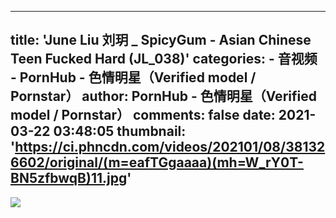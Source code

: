 
---
title: 'June Liu 刘玥 _ SpicyGum - Asian Chinese Teen Fucked Hard (JL_038)'
categories: 
    - 音视频
    - PornHub - 色情明星（Verified model / Pornstar）
author: PornHub - 色情明星（Verified model / Pornstar）
comments: false
date: 2021-03-22 03:48:05
thumbnail: 'https://ci.phncdn.com/videos/202101/08/381326602/original/(m=eafTGgaaaa)(mh=W_rY0T-BN5zfbwqB)11.jpg'
---

<div>   
<img src="https://ci.phncdn.com/videos/202101/08/381326602/original/(m=eafTGgaaaa)(mh=W_rY0T-BN5zfbwqB)11.jpg" referrerpolicy="no-referrer">  
</div>
            